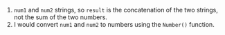 1. `num1` and `num2` strings, so `result` is the concatenation of the two strings, not the sum of the two numbers. 
2. I would convert `num1` and `num2` to numbers using the `Number()` function.